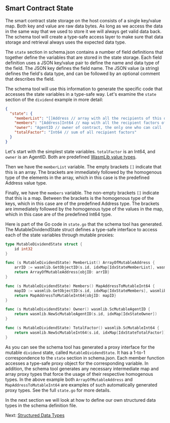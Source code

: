 ## Smart Contract State

The smart contract state storage on the host consists of a single key/value map. Both key
and value are raw data bytes. As long as we access the data in the same way that we used
to store it we will always get valid data back. The schema tool will create a type-safe
access layer to make sure that data storage and retrieval always uses the expected data
type.

The `state` section in schema.json contains a number of field definitions that together
define the variables that are stored in the state storage. Each field definition uses a
JSON key/value pair to define the name and data type of the field. The JSON key defines
the field name. The JSON value (a string) defines the field's data type, and can be
followed by an optional comment that describes the field.

The schema tool will use this information to generate the specific code that accesses the
state variables in a type-safe way. Let's examine the `state` section of the `dividend`
example in more detail:

```json
{
  "state": {
    "memberList": "[]Address // array with all the recipients of this dividend",
    "members": "[Address]Int64 // map with all the recipient factors of this dividend",
    "owner": "AgentID // owner of contract, the only one who can call 'member' func",
    "totalFactor": "Int64 // sum of all recipient factors"
  }
}
```

Let's start with the simplest state variables. `totalFactor` is an Int64, and `owner` is
an AgentID. Both are predefined [WasmLib value types](types.md).

Then we have the `memberList` variable. The empty brackets `[]` indicate that this is an
array. The brackets are immediately followed by the homogenous type of the elements in the
array, which in this case is the predefined Address value type.

Finally, we have the `members` variable. The non-empty brackets `[]` indicate that this is
a map. Between the brackets is the homogenous type of the keys, which in this case are of
the predefined Address type. The brackets are immediately followed by the homogenous type
of the values in the map, which in this case are of the predefined Int64 type.

Here is part of the Go code in `state.go` that the schema tool has generated. The
MutableDividendState struct defines a type-safe interface to access each of the state
variables through mutable proxies:

```go
type MutableDividendState struct {
    id int32
}

func (s MutableDividendState) MemberList() ArrayOfMutableAddress {
    arrID := wasmlib.GetObjectID(s.id, idxMap[IdxStateMemberList], wasmlib.TYPE_ARRAY|wasmlib.TYPE_ADDRESS)
    return ArrayOfMutableAddress{objID: arrID}
}

func (s MutableDividendState) Members() MapAddressToMutableInt64 {
    mapID := wasmlib.GetObjectID(s.id, idxMap[IdxStateMembers], wasmlib.TYPE_MAP)
    return MapAddressToMutableInt64{objID: mapID}
}

func (s MutableDividendState) Owner() wasmlib.ScMutableAgentID {
    return wasmlib.NewScMutableAgentID(s.id, idxMap[IdxStateOwner])
}

func (s MutableDividendState) TotalFactor() wasmlib.ScMutableInt64 {
    return wasmlib.NewScMutableInt64(s.id, idxMap[IdxStateTotalFactor])
}
```

As you can see the schema tool has generated a proxy interface for the mutable `dividend`
state, called `MutableDividendState`. It has a 1-to-1 correspondence to the `state`
section in schema.json. Each member function accesses a type-safe proxy object for the
corresponding variable. In addition, the schema tool generates any necessary intermediate
map and array proxy types that force the usage of their respective homogenous types. In
the above example both `ArrayOfMutableAddress` and `MapAddressToMutableInt64` are examples
of such automatically generated proxy types. See the full `state.go` for more details.

In the next section we will look at how to define our own structured data types in the
schema definition file.

Next: [Structured Data Types](structs.md)

